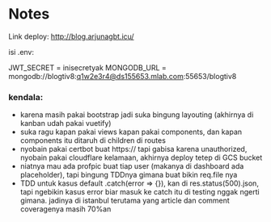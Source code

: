 # Notes

Link deploy: http://blog.arjunagbt.icu/


isi .env:

JWT_SECRET = inisecretyak
MONGODB_URL = mongodb://blogtiv8:q1w2e3r4@ds155653.mlab.com:55653/blogtiv8

### kendala: 

* karena masih pakai bootstrap jadi suka bingung layouting (akhirnya di kanban udah pakai vuetify)
* suka ragu kapan pakai views kapan pakai components, dan kapan components itu ditaruh di children di routes
* nyobain pakai certbot buat https:// tapi gabisa karena unauthorized, nyobain pakai cloudflare kelamaan, akhirnya deploy tetep di GCS bucket
* niatnya mau ada profpic buat tiap user (makanya di dashboard ada placeholder), tapi bingung TDDnya gimana buat bikin req.file nya
* TDD untuk kasus default .catch(error => {}), kan di res.status(500).json, tapi ngebikin kasus error biar masuk ke catch itu di testing nggak ngerti gimana. jadinya di istanbul terutama yang article dan comment coveragenya masih 70%an
